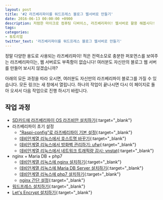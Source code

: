 ```yaml
---
layout: post
title: '#2 라즈베리파이를 워드프레스 블로그 웹서버로 만들기'
date: 2016-06-13 00:00:00 +0900
description: 저렴한 마이크로 컴퓨팅 디바이스, 라즈베리파이! 웹서버로 활용 해봅시다!
tags:
categories:
- 튜토리얼
twitter_text: '라즈베리파이를 워드프레스 블로그 웹서버로 만들기'
---
```


정말 다양한 용도로 사용되는 라즈베리파이!
적은 전력소모로 충분한 퍼포먼스를 보여주는 라즈베리파이는, 웹 서버로도 부족함이 없습니다!
여러분도 자신만의 블로그 웹 서버를 만들어 보시지 않겠습니까? 

아래의 모든 과정을 따라 오시면, 여러분도 자신만의 라즈베리파이 블로그를 가질 수 있습니다.
모든 링크는 새 창에서 열립니다.
하나의 작업이 끝나시면 다시 이 페이지로 돌아 오셔서 다음 작업으로 진행 하시기 바랍니다.

## 작업 과정

* [SD카드에 라즈베리파이 OS 라즈비안 설치하기](/14){:target="_blank"}
* 라즈베리파이 초기 설정
	* ["Raspi-config"로 라즈베리파이 기본 설정](/4){:target="_blank"}
	* [데비안계열 리눅스에서 호스트명 바꾸기](/17){:target="_blank"}
	* [데비안계열 리눅스에서 방화벽 관리하기: ufw](/7){:target="_blank"}
	* [데비안계열 리눅스에서 네트워크 트래픽량 감시: vnstat](/10){:target="_blank"}
* nginx + Maria DB + php7
	* [데비안계열 리눅스에 nginx 설치하기](/21){:target="_blank"}
	* [데비안계열 리눅스에 Maria DB Server 설치하기](/23){:target="_blank"}
	* [데비안계열 리눅스에 php7 설치하기](/11){:target="_blank"}
	* [nginx 간단 설정](/25){:target="_blank"}
* [워드프레스 설치하기](/27){:target="_blank"}
* [Let's Encrypt 설치하기](/353){:target="_blank"}
